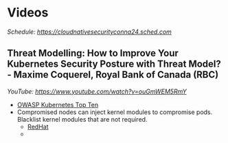# Videos

_Schedule: https://cloudnativesecurityconna24.sched.com_

## Threat Modelling: How to Improve Your Kubernetes Security Posture with Threat Model? - Maxime Coquerel, Royal Bank of Canada (RBC)
*YouTube: https://www.youtube.com/watch?v=ouGmWEM5RmY*

- [OWASP Kubernetes Top Ten](https://owasp.org/www-project-kubernetes-top-ten/)
- Compromised nodes can inject kernel modules to compromise pods. Blacklist kernel modules that are not required.
    - [RedHat](https://access.redhat.com/solutions/41278)
    - [](https://nasniconsultants.com/how-to-secure-a-kubernetes-cluster-by-preventing-unwanted-modules-from-loading/open-source/2020/04/09/fikre/)